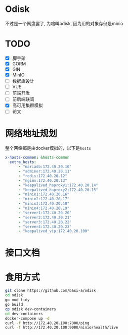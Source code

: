 # Odisk
不过是一个网盘罢了, 为啥叫odisk, 因为用的对象存储是minio
# TODO
- [x] 脚手架
- [x] GORM
- [X] GIN
- [X] MinIO
- [ ] 数据库设计
- [ ] VUE
- [ ] 前端开发
- [ ] 前后端联调
- [X] 高可用集群模拟
- [ ] 论文
# 网络地址规划
整个网络都是由docker模拟的，以下是`hosts`
```yml
x-hosts-common: &hosts-common
  extra_hosts:
      - "mariadb:172.40.20.10"
      - "adminer:172.40.20.11"
      - "redis:172.40.20.12"
      - "nginx:172.40.20.13"
      - "keepalived_haproxy1:172.40.20.14"
      - "keepalived_haproxy2:172.40.20.15"
      - "minio1:172.40.20.16"
      - "minio2:172.40.20.17"
      - "minio3:172.40.20.18"
      - "minio4:172.40.20.19"
      - "server1:172.40.20.20"
      - "server2:172.40.20.21"
      - "server3:172.40.20.22"
      - "server4:172.40.20.23"
      - "keepalived_vip:172.40.20.100"
```
# 接口文档
# 食用方式
```bash
git clone https://github.com/basi-a/odisk
cd odisk
go mod tidy
go build
cp odisk dev-containers
cd dev-containers 
docker-compose up -d
curl -f http://172.40.20.100:7000/ping
curl -f http://172.40.20.100:9000/minio/health/live
```